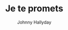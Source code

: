 ---
layout: post
title: Je te promets
author: Johnny Hallyday
language: "Français"
image:
  artist: johnny-hallyday.png
---